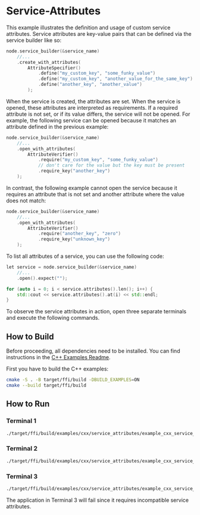 # Service-Attributes

This example illustrates the definition and usage of custom service attributes.
Service attributes are key-value pairs that can be defined via the service
builder like so:

```cxx
node.service_builder(&service_name)
    //...
    .create_with_attributes(
        AttributeSpecifier()
            .define("my_custom_key", "some_funky_value")
            .define("my_custom_key", "another_value_for_the_same_key")
            .define("another_key", "another_value")
        );
```

When the service is created, the attributes are set. When the service is opened,
these attributes are interpreted as requirements. If a required attribute is not
set, or if its value differs, the service will not be opened. For example, the
following service can be opened because it matches an attribute defined in the
previous example:

```cxx
node.service_builder(&service_name)
    //...
    .open_with_attributes(
        AttributeVerifier()
            .require("my_custom_key", "some_funky_value")
            // don't care for the value but the key must be present
            .require_key("another_key")
    );
```

In contrast, the following example cannot open the service because it requires
an attribute that is not set and another attribute where the value does not
match:

```cxx
node.service_builder(&service_name)
    //...
    .open_with_attributes(
        AttributeVerifier()
            .require("another_key", "zero")
            .require_key("unknown_key")
    );
```

To list all attributes of a service, you can use the following code:

```cxx
let service = node.service_builder(&service_name)
    //...
    .open().expect("");

for (auto i = 0; i < service.attributes().len(); i++) {
    std::cout << service.attributes().at(i) << std::endl;
}
```

To observe the service attributes in action, open three separate terminals and
execute the following commands.

## How to Build

Before proceeding, all dependencies need to be installed. You can find
instructions in the [C++ Examples Readme](../README.md).

First you have to build the C++ examples:

```sh
cmake -S . -B target/ffi/build -DBUILD_EXAMPLES=ON
cmake --build target/ffi/build
```

## How to Run

### Terminal 1

```sh
./target/ffi/build/examples/cxx/service_attributes/example_cxx_service_attributes_creator
```

### Terminal 2

```sh
./target/ffi/build/examples/cxx/service_attributes/example_cxx_service_attributes_opener
```

### Terminal 3

```sh
./target/ffi/build/examples/cxx/service_attributes/example_cxx_service_attributes_incompatible
```

The application in Terminal 3 will fail since it requires incompatible service
attributes.
